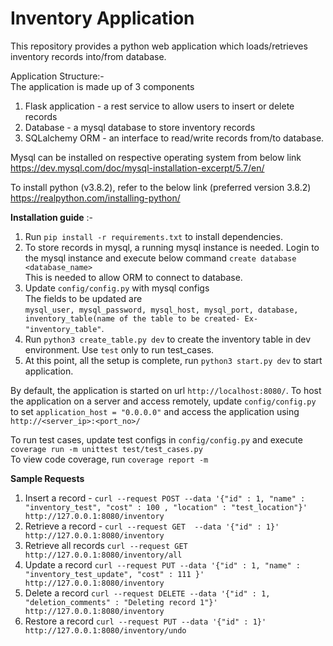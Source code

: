 # Inventory Application

This repository provides a python web application which loads/retrieves inventory records into/from database.

Application Structure:- \
The application is made up of 3 components
1) Flask application - a rest service to allow users to insert or delete records
2) Database - a mysql database to store inventory records
3) SQLalchemy ORM - an interface to read/write records from/to database.


Mysql can be installed on respective operating system from below link 
https://dev.mysql.com/doc/mysql-installation-excerpt/5.7/en/

To install python (v3.8.2), refer to the below link (preferred version 3.8.2)
https://realpython.com/installing-python/

**Installation guide** :-
1) Run `pip install -r requirements.txt` to install dependencies. 
2) To store records in mysql, a running mysql instance is needed. Login to the mysql instance and execute below command
`create database <database_name>` \
This is needed to allow ORM to connect to database.
3) Update `config/config.py` with mysql configs\
The fields to be updated are\
`mysql_user, mysql_password, mysql_host, mysql_port, database, inventory_table(name of the table to be created- Ex-"inventory_table"`.
4) Run `python3 create_table.py dev` to create the inventory table in dev environment. Use `test` only to run test_cases.
5) At this point, all the setup is complete, run `python3 start.py dev` to start application.

By default, the application is started on url `http://localhost:8080/`. 
To host the application on a server and access remotely,
update `config/config.py` to set `application_host = "0.0.0.0"` and access the application using `http://<server_ip>:<port_no>/`

To run test cases, update test configs in `config/config.py` and execute `coverage run -m unittest test/test_cases.py`  
To view code coverage, run `coverage report -m`  


**Sample Requests**
1) Insert a record -
    `curl --request POST --data '{"id" : 1, "name" : "inventory_test", "cost" : 100 , "location" : "test_location"}' http://127.0.0.1:8080/inventory`   
2) Retrieve a record - 
    `curl --request GET  --data '{"id" : 1}' http://127.0.0.1:8080/inventory`
3) Retrieve all records
    `curl --request GET http://127.0.0.1:8080/inventory/all`
4) Update a record
    `curl --request PUT --data '{"id" : 1, "name" : "inventory_test_update", "cost" : 111 }' http://127.0.0.1:8080/inventory`
5) Delete a record
    `curl --request DELETE --data '{"id" : 1, "deletion_comments" : "Deleting record 1"}' http://127.0.0.1:8080/inventory`
6) Restore a record
    `curl --request PUT --data '{"id" : 1}' http://127.0.0.1:8080/inventory/undo`